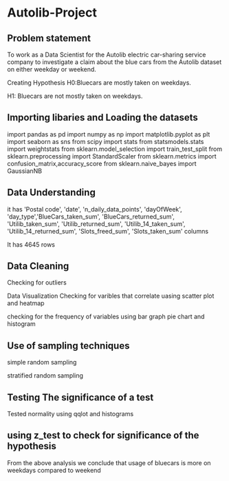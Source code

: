 # Autolib-Project
## Problem statement
To work as a Data Scientist for the Autolib electric car-sharing service company to investigate a claim about the blue cars from the Autolib dataset on either weekday or weekend.

Creating Hypothesis
H0:Bluecars are mostly taken on weekdays.

H1: Bluecars are not mostly taken on weekdays.

## Importing libaries and Loading the datasets
import pandas as pd import numpy as np import matplotlib.pyplot as plt import seaborn as sns from scipy import stats from statsmodels.stats import weightstats from sklearn.model_selection import train_test_split from sklearn.preprocessing import StandardScaler from sklearn.metrics import confusion_matrix,accuracy_score from sklearn.naive_bayes import GaussianNB

## Data Understanding
it has 'Postal code', 'date', 'n_daily_data_points', 'dayOfWeek', 'day_type','BlueCars_taken_sum', 'BlueCars_returned_sum', 'Utilib_taken_sum', 'Utilib_returned_sum', 'Utilib_14_taken_sum', 'Utilib_14_returned_sum', 'Slots_freed_sum', 'Slots_taken_sum' columns

It has 4645 rows

## Data Cleaning

Checking for outliers

Data Visualization
Checking for varibles that correlate uasing scatter plot and heatmap

checking for the frequency of variables using bar graph pie chart and histogram

## Use of sampling techniques
simple random sampling

stratified random sampling

## Testing The significance of a test
Tested normality using qqlot and histograms

## using z_test to check for significance of the hypothesis

From the above analysis we conclude that usage of bluecars is more on weekdays compared to weekend
